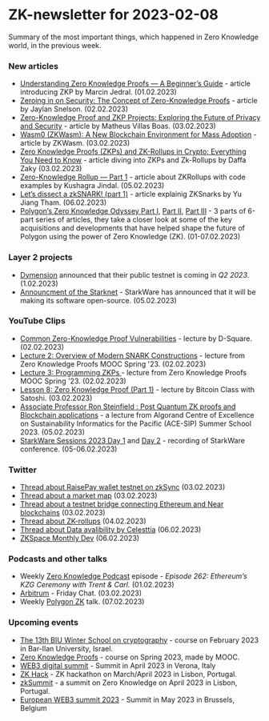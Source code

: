 # ZK-newsletter for 2023-02-08
Summary of the most important things, which happened in Zero Knowledge world, in the previous week.

### New articles
* [Understanding Zero Knowledge Proofs — A Beginner’s Guide](https://medium.com/@info.marcinjedral/understanding-zero-knowledge-proofs-a-beginners-guide-a78bc5bf5644) - article introducing ZKP by Marcin Jedral. (01.02.2023) 
* [Zeroing in on Security: The Concept of Zero-Knowledge Proofs](https://jaylanthedev.medium.com/zeroing-in-on-security-the-concept-of-zero-knowledge-proofs-ac67c3cb9825) - article by Jaylan Snelson. (02.02.2023)
* [Zero-Knowledge Proof and ZKP Projects: Exploring the Future of Privacy and Security](https://earlyminter.com/zero-knowledge-proof-and-zkp-projects-exploring-the-future-of-privacy-and-security/) - article by Matheus Villas Boas. (03.02.2023)
* [Wasm0 (ZKWasm): A New Blockchain Environment for Mass Adoption](https://medium.com/@0xwasm/wasm0-zkwasm-a-new-blockchain-environment-for-mass-adoption-15aab385a7ee) - article by ZKWasm. (03.02.2023)
* [Zero Knowledge Proofs (ZKPs) and ZK-Rollups in Crypto: Everything You Need to Know](https://fxdailyreport.com/zero-knowledge-proofs-zkps-zk-rollups/) - article diving into ZKPs and Zk-Rollups by Daffa Zaky (03.02.2023)
* [Zero-Knowledge Rollup — Part 1](https://medium.com/integraate/zero-knowledge-rollup-part-1-7584327e19d) - article about ZKRollups with code examples by Kushagra Jindal. (05.02.2023)
* [Let’s dissect a zkSNARK! (part 1)](https://medium.com/@yujiangtham/lets-dissect-a-zksnark-part-1-a82fc092f58a) - article explainig ZKSnarks by Yu Jiang Tham. (06.02.2023)
* [Polygon’s Zero Knowledge Odyssey Part I](https://medium.com/@sanilshah1999/polygons-zero-knowledge-odyssey-part-1-6-3abb67cb5da8), [Part II](https://medium.com/@sanilshah1999/polygons-zero-knowledge-odyssey-part-2-89ad9f6533f0), [Part III](https://medium.com/@sanilshah1999/polygons-zero-knowledge-odyssey-part-3-cfb9c8d81cf1) - 3 parts of 6-part series of articles, they take a closer look at some of the key acquisitions and developments that have helped shape the future of Polygon using the power of Zero Knowledge (ZK). (01-07.02.2023)

### Layer 2 projects
* [Dymension](https://medium.com/@dymensionXYZ/dymension-35-c-4dc8ac1c987c) announced that their public testnet is coming in *Q2 2023*. (1.02.2023)
* [Announcment of the Starknet](https://twitter.com/StarkWareLtd/status/1622197933025251328) - StarkWare has announced that it will be making its software open-source. (05.02.2023)

### YouTube Clips
* [Common Zero-Knowledge Proof Vulnerabilities](https://www.youtube.com/watch?v=1RQSwj8h8rM) - lecture by D-Square. (02.02.2023)
* [Lecture 2: Overview of Modern SNARK Constructions](https://www.youtube.com/watch?v=bGEXYpt3sj0) - lecture from Zero Knowledge Proofs MOOC Spring '23. (02.02.2023)
* [Lecture 3: Programming ZKPs ](https://www.youtube.com/watch?v=UpRSaG6iuks) - lecture from Zero Knowledge Proofs MOOC Spring '23. (02.02.2023)
* [Lesson 8: Zero Knowledge Proof (Part 1)](https://www.youtube.com/watch?v=S11RWf3ZOFQ) - lecture by Bitcoin Class with Satoshi. (03.02.2023)
* [Associate Professor Ron Steinfield : Post Quantum ZK proofs and Blockchain applications](https://www.youtube.com/watch?v=t__N_OXF7Kw) - a lecture from Algorand Centre of Excellence on Sustainability Informatics for the Pacific (ACE-SIP) Summer School 2023. (05.02.2023)
* [StarkWare Sessions 2023 Day 1](https://www.youtube.com/watch?v=6wLzFXbSqQU) and [Day 2](https://www.youtube.com/watch?v=dIPx3zITSvo) - recording of StarkWare conference. (05-06.02.2023)

### Twitter
* [Thread about RaisePay wallet testnet on zkSync](https://twitter.com/raise_fi/status/1621501323094147075) (03.02.2023)
* [Thread about a market map](https://twitter.com/wagmi_vc/status/1621598427883741187) (03.02.2023)
* [Thread about a testnet bridge connecting Ethereum and Near blockchains](https://twitter.com/labs_electron/status/1621131535901663233) (03.02.2023)
* [Thread about ZK-rollups](https://twitter.com/Bambocha5/status/1621951354636746755) (04.02.2023)
* [Thread about Data avalibility by Celesttia](https://twitter.com/CelestiaOrg/status/1622641545949364224/photo/1) (06.02.2023)
* [ZKSpace Monthly Dev](https://twitter.com/ZKSpaceOfficial/status/1622426221622738944) (06.02.2023)
 
### Podcasts and other talks
* Weekly [Zero Knowledge Podcast](https://zeroknowledge.fm/262-2/) episode - *Episode 262: Ethereum’s KZG Ceremony with Trent & Carl.* (01.02.2023) 
* [Arbitrum](https://twitter.com/arbitrum/status/1621346547022630919) - Friday Chat. (03.02.2023)
* Weekly [Polygon ZK](https://twitter.com/0xPolygonZK/status/1621188844308807685) talk. (07.02.2023) 

### Upcoming events

* [The 13th BIU Winter School on cryptography](https://cyber.biu.ac.il/event/the-13th-biu-winter-school-on-cryptography/) - course on February 2023 in Bar-Ilan University, Israel.
* [Zero Knowledge Proofs](https://zk-learning.org/) - course on Spring 2023, made by MOOC.
* [WEB3 digital summit](https://web3digitalsummit.com/) - Summit in April 2023 in Verona, Italy
* [ZK Hack](https://zkhack.dev/?utm_source=substack&utm_medium=email) - ZK hackathon on March/April 2023 in Lisbon, Portugal.
* [zkSummit](https://www.zksummit.com/) - a summit on Zero Knowledge on April 2023 in Lisbon, Portugal.
* [European WEB3 summit 2023](https://www.web3eurosummit.eu/) - Summit in May 2023 in Brussels, Belgium
